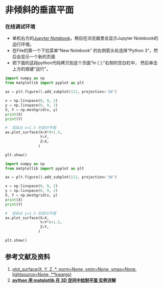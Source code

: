 # 非倾斜的垂直平面

### 在线调试环境

- 单机右方的[Jupyter Notebook](https://mybinder.org/v2/gh/ipython/ipython-in-depth/master?filepath=binder/Index.ipynb)，稍后在浏览器里会显示Jupyter Notebook的运行环境。
- 在File的第一个下拉菜单“New Notebook” 的右侧箭头处选择“Python 3”，然后会显示一个新的页面
- 把下面的这段python代码拷贝到这个页面“In [ ]:”右侧的空白栏中， 然后单击上方的按键“运行”。

```python
import numpy as np
from matplotlib import pyplot as plt

ax = plt.figure().add_subplot(111, projection='3d')

x = np.linspace(0, 9, 2)
y = np.linspace(0, 9, 2)
X, Y = np.meshgrid(x, y)  
print(X)
print(Y)

#  渲染出 x=1.5 的部分平面
ax.plot_surface(X=X*0+1.5,
                Y=Y,
                Z=X, 
               )    

plt.show()
```

```python
import numpy as np
from matplotlib import pyplot as plt

ax = plt.figure().add_subplot(111, projection='3d')

x = np.linspace(0, 9, 2)
y = np.linspace(0, 9, 2)
X, Y = np.meshgrid(x, y)  
print(X)
print(Y)

#  渲染出 y=1.5 的部分平面
ax.plot_surface(X=X,
                Y=Y*0+1.5,
                Z=Y, 
               )    

plt.show()
```

## 参考文献及资料

1. [plot_surface(X, Y, Z, *, norm=None, vmin=None, vmax=None, lightsource=None, **kwargs)](https://matplotlib.org/stable/api/_as_gen/mpl_toolkits.mplot3d.axes3d.Axes3D.html#mpl_toolkits.mplot3d.axes3d.Axes3D.plot_surface) 
2. [**python 用 matplotlib 在 3D 空间中绘制平面 实例详解**](https://www.cnblogs.com/shanger/p/13201139.html)
